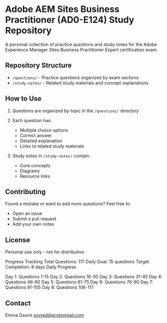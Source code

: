 # Adobe AEM Sites Business Practitioner (AD0-E124) Study Repository

A personal collection of practice questions and study notes for the Adobe Experience Manager Sites Business Practitioner Expert certification exam.

## Repository Structure

- `/questions/` - Practice questions organized by exam sections
- `/study-notes/` - Related study materials and concept explanations

## How to Use

1. Questions are organized by topic in the `/questions/` directory
2. Each question has:
   - Multiple choice options
   - Correct answer
   - Detailed explanation
   - Links to related study materials

3. Study notes in `/study-notes/` contain:
   - Core concepts
   - Diagrams
   - Resource links

## Contributing

Found a mistake or want to add more questions? Feel free to:
- Open an issue
- Submit a pull request
- Add your own notes

## License

Personal use only - not for distribution

Progress Tracking
Total Questions: 117
Daily Goal: 15 questions
Target Completion: 8 days
Daily Progress

 Day 1: Questions 1-15
 Day 2: Questions 16-30
 Day 3: Questions 31-45
 Day 4: Questions 46-60
 Day 5: Questions 61-75
 Day 6: Questions 76-90
 Day 7: Questions 91-105
 Day 8: Questions 106-117

## Contact

Emma Dauris soyred@protonmail.com